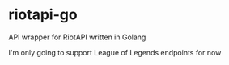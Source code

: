 # riotapi-go

API wrapper for RiotAPI written in Golang

I'm only going to support League of Legends endpoints for now
